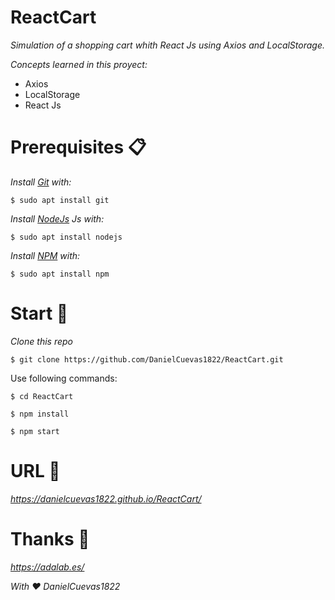 # ReactCart

_Simulation of a shopping cart whith React Js using Axios and LocalStorage._

_Concepts learned in this proyect:_

* Axios
* LocalStorage
* React Js

# Prerequisites 📋
_Install [Git](https://git-scm.com/) with:_
```
$ sudo apt install git
```

_Install [NodeJs](https://nodejs.org/en/) Js with:_
```
$ sudo apt install nodejs
```

_Install [NPM](https://www.npmjs.com/) with:_
```
$ sudo apt install npm
```

# Start 🚀

_Clone this repo_
```
$ git clone https://github.com/DanielCuevas1822/ReactCart.git
```
Use following commands:
```
$ cd ReactCart
```
```
$ npm install
```
```
$ npm start
```

# URL 📌

_https://danielcuevas1822.github.io/ReactCart/_

# Thanks 🎁

_https://adalab.es/_

_With ❤️ DanielCuevas1822_

